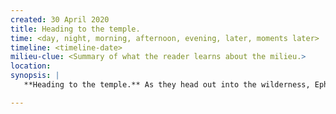```yaml
---
created: 30 April 2020
title: Heading to the temple.
time: <day, night, morning, afternoon, evening, later, moments later>
timeline: <timeline-date>
milieu-clue: <Summary of what the reader learns about the milieu.>
location:
synopsis: |
   **Heading to the temple.** As they head out into the wilderness, Ephraim tries to obfuscate the route, but the first night of camping Daniel Strand (surveyor) tells his brother Andrew (Smith & Tinkerer) that he has been marking the route while masking it from Indians. They arrive at the ground entrance. Once inside, Ephraim uses the other light to lead them to the warehouse. Fewer than 100. They select & hastily clean the rifles, secure ammunition. One of the team discovers the boots and decides to wear them; leading to several others donning the finely-made boots.

---
```


